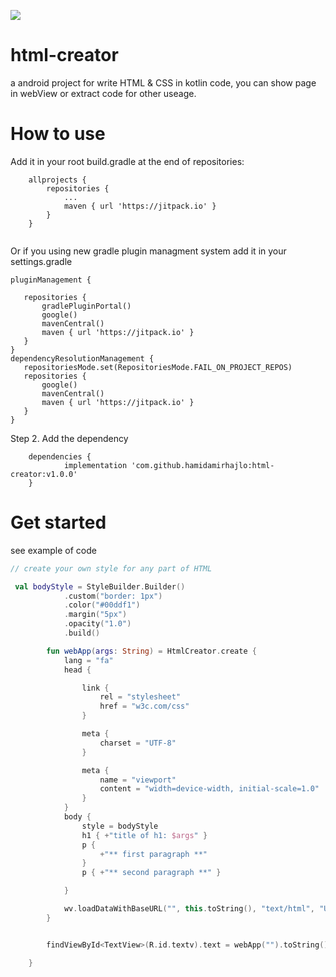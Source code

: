 [![](https://jitpack.io/v/hamidamirhajlo/html-creator.svg)](https://jitpack.io/#hamidamirhajlo/html-creator)



# html-creator

a android project for write HTML & CSS in kotlin code, you can show page in webView or extract code for other useage.


# How to use

Add it in your root build.gradle at the end of repositories:

```
	allprojects {
		repositories {
			...
			maven { url 'https://jitpack.io' }
		}
	}
 
 ```
 
 Or if you using new gradle plugin managment system add it in your settings.gradle
 
 ```
 pluginManagement {

    repositories {
        gradlePluginPortal()
        google()
        mavenCentral()
        maven { url 'https://jitpack.io' }
    }
}
dependencyResolutionManagement {
    repositoriesMode.set(RepositoriesMode.FAIL_ON_PROJECT_REPOS)
    repositories {
        google()
        mavenCentral()
        maven { url 'https://jitpack.io' }
    }
}
 ```
 
Step 2. Add the dependency

```
	dependencies {
	        implementation 'com.github.hamidamirhajlo:html-creator:v1.0.0'
	}
```
 
# Get started

see example of code

```kotlin
// create your own style for any part of HTML

 val bodyStyle = StyleBuilder.Builder()
            .custom("border: 1px")
            .color("#00ddf1")
            .margin("5px")
            .opacity("1.0")
            .build()

        fun webApp(args: String) = HtmlCreator.create {
            lang = "fa"
            head {

                link {
                    rel = "stylesheet"
                    href = "w3c.com/css"
                }

                meta {
                    charset = "UTF-8"
                }

                meta {
                    name = "viewport"
                    content = "width=device-width, initial-scale=1.0"
                }
            }
            body {
                style = bodyStyle
                h1 { +"title of h1: $args" }
                p {
                    +"** first paragraph **"
                }
                p { +"** second paragraph **" }

            }

            wv.loadDataWithBaseURL("", this.toString(), "text/html", "UTF-8", "")
        }


        findViewById<TextView>(R.id.textv).text = webApp("").toString()

    }
